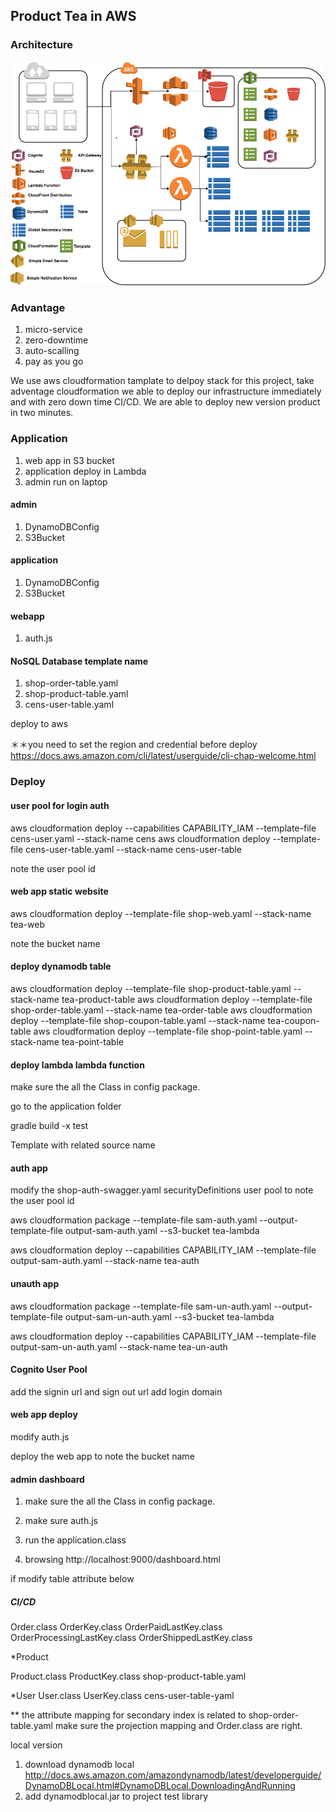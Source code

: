 ## Product Tea in AWS

### Architecture

![alt text](./product-tea.png)

### Advantage
1. micro-service
2. zero-downtime
3. auto-scalling
4. pay as you go

We use aws cloudformation tamplate to delpoy stack for this project, take adventage cloudformation we able to deploy our infrastructure immediately and with zero down time CI/CD.
We are able to deploy new version product in two minutes.


### Application ###

1. web app in S3 bucket
2. application deploy in Lambda
3. admin run on laptop

#### admin ####

1. DynamoDBConfig
2. S3Bucket

#### application ####

1. DynamoDBConfig
2. S3Bucket

#### webapp ####

1. auth.js


#### NoSQL Database template name ####

1. shop-order-table.yaml 
2. shop-product-table.yaml
3. cens-user-table.yaml


deploy to aws 

＊＊you need to set the region and credential before deploy
https://docs.aws.amazon.com/cli/latest/userguide/cli-chap-welcome.html



 
### Deploy

#### user pool for login auth
aws cloudformation deploy --capabilities CAPABILITY_IAM --template-file cens-user.yaml --stack-name cens
aws cloudformation deploy --template-file cens-user-table.yaml --stack-name cens-user-table

note the user pool id


#### web app static website
aws cloudformation deploy --template-file shop-web.yaml --stack-name tea-web

note the bucket name
 
#### deploy dynamodb table 
aws cloudformation deploy --template-file shop-product-table.yaml --stack-name tea-product-table
aws cloudformation deploy --template-file shop-order-table.yaml --stack-name tea-order-table
aws cloudformation deploy --template-file shop-coupon-table.yaml --stack-name tea-coupon-table
aws cloudformation deploy --template-file shop-point-table.yaml --stack-name tea-point-table


#### deploy lambda lambda function

make sure the all the Class in config package.

go to the application folder

gradle build -x test 

Template with related source name

#### auth app

modify the shop-auth-swagger.yaml securityDefinitions user pool to note the user pool id

aws cloudformation package --template-file sam-auth.yaml --output-template-file output-sam-auth.yaml --s3-bucket tea-lambda

aws cloudformation deploy --capabilities CAPABILITY_IAM --template-file output-sam-auth.yaml --stack-name tea-auth

#### unauth app 

aws cloudformation package --template-file sam-un-auth.yaml --output-template-file output-sam-un-auth.yaml --s3-bucket tea-lambda

aws cloudformation deploy --capabilities CAPABILITY_IAM --template-file output-sam-un-auth.yaml --stack-name tea-un-auth

#### Cognito User Pool

add the signin url and sign out url
add login domain 


#### web app deploy 

modify auth.js 

deploy the web app to note the bucket name

#### admin dashboard 

1. make sure the all the Class in config package.

2. make sure auth.js

3. run the application.class

4. browsing http://localhost:9000/dashboard.html

if modify table attribute below


##### CI/CD #####

Order.class OrderKey.class OrderPaidLastKey.class OrderProcessingLastKey.class OrderShippedLastKey.class 

*Product

Product.class ProductKey.class
shop-product-table.yaml

*User
User.class UserKey.class
cens-user-table-yaml


** the attribute mapping for secondary index is related to shop-order-table.yaml
make sure the projection mapping and Order.class are right.

local version

1. download dynamodb local 
 http://docs.aws.amazon.com/amazondynamodb/latest/developerguide/DynamoDBLocal.html#DynamoDBLocal.DownloadingAndRunning
2. add dynamodblocal.jar to project test library